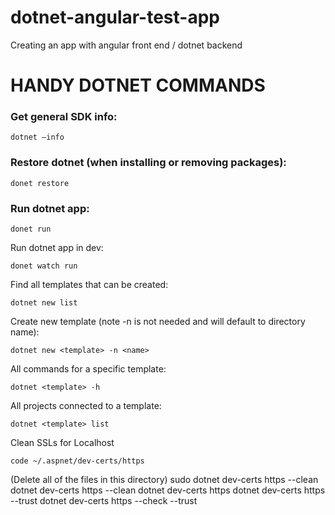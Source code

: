 # dotnet-angular-test-app
Creating an app with angular front end / dotnet backend
# HANDY DOTNET COMMANDS

### Get general SDK info:

 	dotnet —info

### Restore dotnet (when installing or removing packages):

    donet restore

### Run dotnet app:

    donet run

Run dotnet app in dev:

    donet watch run

Find all templates that can be created:

    dotnet new list

Create new template (note -n <name> is not needed and will default to directory name):
	
	dotnet new <template> -n <name>

All commands for a specific template:
	
	dotnet <template> -h

All projects connected to a template:

	dotnet <template> list

Clean SSLs for Localhost

	code ~/.aspnet/dev-certs/https
(Delete all of the files in this directory)
	sudo dotnet dev-certs https --clean
	dotnet dev-certs https --clean
	dotnet dev-certs https
	dotnet dev-certs https --trust
	dotnet dev-certs https --check --trust
